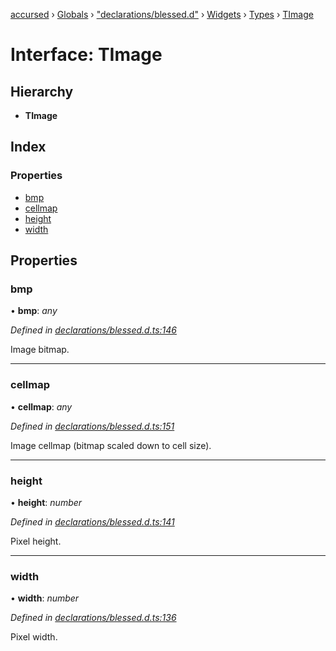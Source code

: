 [accursed](../README.md) › [Globals](../globals.md) › ["declarations/blessed.d"](../modules/_declarations_blessed_d_.md) › [Widgets](../modules/_declarations_blessed_d_.widgets.md) › [Types](../modules/_declarations_blessed_d_.widgets.types.md) › [TImage](_declarations_blessed_d_.widgets.types.timage.md)

# Interface: TImage

## Hierarchy

* **TImage**

## Index

### Properties

* [bmp](_declarations_blessed_d_.widgets.types.timage.md#bmp)
* [cellmap](_declarations_blessed_d_.widgets.types.timage.md#cellmap)
* [height](_declarations_blessed_d_.widgets.types.timage.md#height)
* [width](_declarations_blessed_d_.widgets.types.timage.md#width)

## Properties

###  bmp

• **bmp**: *any*

*Defined in [declarations/blessed.d.ts:146](https://github.com/cancerberoSgx/accursed/blob/5b2518e/src/declarations/blessed.d.ts#L146)*

Image bitmap.

___

###  cellmap

• **cellmap**: *any*

*Defined in [declarations/blessed.d.ts:151](https://github.com/cancerberoSgx/accursed/blob/5b2518e/src/declarations/blessed.d.ts#L151)*

Image cellmap (bitmap scaled down to cell size).

___

###  height

• **height**: *number*

*Defined in [declarations/blessed.d.ts:141](https://github.com/cancerberoSgx/accursed/blob/5b2518e/src/declarations/blessed.d.ts#L141)*

Pixel height.

___

###  width

• **width**: *number*

*Defined in [declarations/blessed.d.ts:136](https://github.com/cancerberoSgx/accursed/blob/5b2518e/src/declarations/blessed.d.ts#L136)*

Pixel width.
